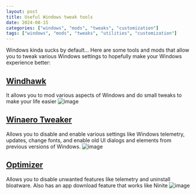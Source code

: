 ```yaml
---
layout: post
title: Useful Windows tweak tools
date: 2024-08-15
categories: ["windows", "mods", "tweaks", "customization"]
tags: ["windows", "mods", "tweaks", "utilities", "customization"]
---
```


Windows kinda sucks by default... Here are some tools and mods that allow you to tweak various Windows settings to hopefully make your Windows experience better:

## [Windhawk](https://windhawk.net/)
It allows you to mod various aspects of Windows and do small tweaks to make your life easier
![image](https://github.com/user-attachments/assets/2342412b-2cb0-40d0-8b12-abcc8294febf)

## [Winaero Tweaker](https://winaerotweaker.com/)
Allows you to disable and enable various settings like Windows telemetry, updates, change fonts, and enable old UI dialogs and elements from previous versions of Windows.
![image](https://github.com/user-attachments/assets/8e2b6bd1-2922-4fcf-8278-7c27ef278422)

## [Optimizer](https://github.com/hellzerg/optimizer)
Allows you to disable unwanted features like telemetry and uninstall bloatware. Also has an app download feature that works like Ninite
![image](https://github.com/user-attachments/assets/bd4421ce-2655-49c0-8b76-52b6e1ceeca3)

